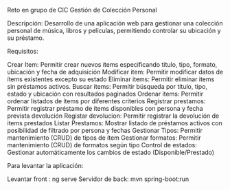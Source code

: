 Reto en grupo de CIC Gestión de Colección Personal

Descripción:
Desarrollo de una aplicación web para gestionar una colección personal de música, libros y películas, permitiendo controlar su ubicación y su préstamo.

Requisitos:

Crear Item: Permitir crear nuevos ítems especificando título, tipo, formato, ubicación y fecha de adquisición
Modificar item: Permitir modificar datos de ítems existentes excepto su estado
Eliminar items: Permitir eliminar items sin préstamos activos.
Buscar items: Permitir búsqueda por título, tipo, estado y ubicación con resultados paginados
Ordenar items: Permitir ordenar listados de ítems por diferentes criterios
Registrar prestamos: Permitir registrar préstamo de ítems disponibles con persona y fecha prevista devolución
Registar devolucion: Permitir registrar la devolución de items prestados
Listar Prestamos: Mostrar listado de préstamos activos con posibilidad de filtrado por persona y fechas
Gestionar Tipos: Permitir mantenimiento (CRUD) de tipos de ítem
Gestionar formatos: Permitir mantenimiento (CRUD) de formatos según tipo
Control de estados: Gestionar automáticamente los cambios de estado (Disponible/Prestado)


Para levantar la aplicación:

Levantar front : ng serve
Servidor de back: mvn spring-boot:run
